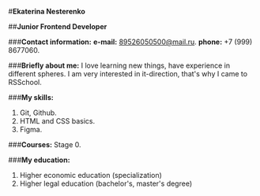 #**Ekaterina Nesterenko**

##**Junior Frontend Developer**

###**Contact information:**
**e-mail:** 89526050500@mail.ru.
**phone:** +7 (999) 8677060.

###**Briefly about me:**
I love learning new things, have experience in different spheres. I am very interested in it-direction, that's why I came to RSSchool.

###**My skills:**

1. Git, Github.
2. HTML and CSS basics.
3. Figma.

###**Courses:**
Stage 0.

###**My education:**

1. Higher economic education (specialization)
2. Higher legal education (bachelor's, master's degree)
